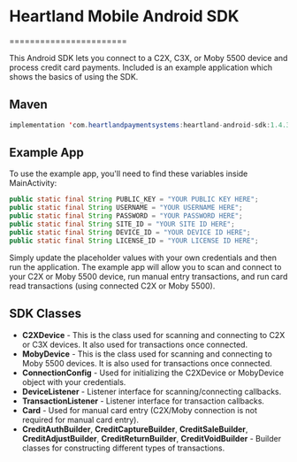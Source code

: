 
# Heartland Mobile Android SDK 
=======================

This Android SDK lets you connect to a C2X, C3X, or Moby 5500 device and process credit card payments. Included is an example application which shows the basics of using the SDK.

Maven
-------------
```java
implementation 'com.heartlandpaymentsystems:heartland-android-sdk:1.4.3'
```

Example App
-------------
To use the example app, you'll need to find these variables inside MainActivity:
```java
public static final String PUBLIC_KEY = "YOUR PUBLIC KEY HERE";
public static final String USERNAME = "YOUR USERNAME HERE";
public static final String PASSWORD = "YOUR PASSWORD HERE";
public static final String SITE_ID = "YOUR SITE ID HERE";
public static final String DEVICE_ID = "YOUR DEVICE ID HERE";
public static final String LICENSE_ID = "YOUR LICENSE ID HERE";
```
Simply update the placeholder values with your own credentials and then run the application. The example app will allow you to scan and connect to your C2X or Moby 5500 device, run manual entry transactions, and run card read transactions (using connected C2X or Moby 5500).

SDK Classes
-------------

- **C2XDevice** - This is the class used for scanning and connecting to C2X or C3X devices. It also used for transactions once connected.
- **MobyDevice** - This is the class used for scanning and connecting to Moby 5500 devices. It is also used for transactions once connected.
- **ConnectionConfig** - Used for initializing the C2XDevice or MobyDevice object with your credentials.
- **DeviceListener** - Listener interface for scanning/connecting callbacks.
- **TransactionListener** - Listener interface for transaction callbacks.
- **Card** - Used for manual card entry (C2X/Moby connection is not required for manual card entry).
- **CreditAuthBuilder**, **CreditCaptureBuilder**, **CreditSaleBuilder**, **CreditAdjustBuilder**, **CreditReturnBuilder**, **CreditVoidBuilder** - Builder classes for constructing different types of transactions.
